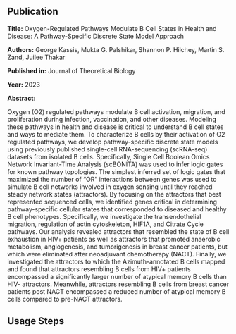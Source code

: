## Publication

**Title:** Oxygen-Regulated Pathways Modulate B Cell States in Health and Disease: A Pathway-Specific Discrete State Model Approach

**Authors:** George Kassis, Mukta G. Palshikar, Shannon P. Hilchey, Martin S. Zand, Juilee Thakar

**Published in:** Journal of Theoretical Biology

**Year:** 2023

**Abstract:**

Oxygen (O2) regulated pathways modulate B cell activation, migration, and proliferation during infection, vaccination, and other diseases. Modeling these pathways in health and disease is critical to understand B cell states and ways to mediate them. To characterize B cells by their activation of O2 regulated pathways, we develop pathway-specific discrete state models using previously published single-cell RNA-sequencing (scRNA-seq) datasets from isolated B cells. Specifically, Single Cell Boolean Omics Network Invariant-Time Analysis (scBONITA) was used to infer logic gates for known pathway topologies. The simplest inferred set of logic gates that maximized the number of “OR” interactions between genes was used to simulate B cell networks involved in oxygen sensing until they reached steady network states (attractors). By focusing on the attractors that best represented sequenced cells, we identified genes critical in determining pathway-specific cellular states that corresponded to diseased and healthy B cell phenotypes. Specifically, we investigate the transendothelial migration, regulation of actin cytoskeleton, HIF1A, and Citrate Cycle pathways. Our analysis revealed attractors that resembled the state of B cell exhaustion in HIV+ patients as well as attractors that promoted anaerobic metabolism, angiogenesis, and tumorigenesis in breast cancer patients, but which were eliminated after neoadjuvant chemotherapy (NACT). Finally, we investigated the attractors to which the Azimuth-annotated B cells mapped and found that attractors resembling B cells from HIV+ patients encompassed a significantly larger number of atypical memory B cells than HIV- attractors. Meanwhile, attractors resembling B cells from breast cancer patients post NACT encompassed a reduced number of atypical memory B cells compared to pre-NACT attractors.

## Usage Steps

